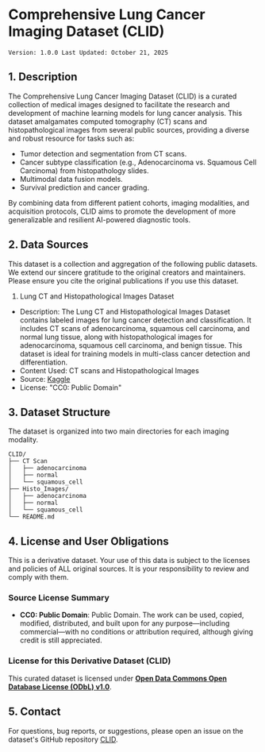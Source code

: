 # Comprehensive Lung Cancer Imaging Dataset (CLID)
`Version: 1.0.0 Last Updated: October 21, 2025`

## 1. Description
The Comprehensive Lung Cancer Imaging Dataset (CLID) is a curated collection of medical images designed to facilitate the research and development of machine learning models for lung cancer analysis. This dataset amalgamates computed tomography (CT) scans and histopathological images from several public sources, providing a diverse and robust resource for tasks such as:
* Tumor detection and segmentation from CT scans.
* Cancer subtype classification (e.g., Adenocarcinoma vs. Squamous Cell Carcinoma) from histopathology slides.
* Multimodal data fusion models.
* Survival prediction and cancer grading.

By combining data from different patient cohorts, imaging modalities, and acquisition protocols, CLID aims to promote the development of more generalizable and resilient AI-powered diagnostic tools.

## 2. Data Sources
This dataset is a collection and aggregation of the following public datasets. We extend our sincere gratitude to the original creators and maintainers. Please ensure you cite the original publications if you use this dataset.
1. Lung CT and Histopathological Images Dataset
* Description: The Lung CT and Histopathological Images Dataset contains labeled images for lung cancer detection and classification. It includes CT scans of adenocarcinoma, squamous cell carcinoma, and normal lung tissue, along with histopathological images for adenocarcinoma, squamous cell carcinoma, and benign tissue. This dataset is ideal for training models in multi-class cancer detection and differentiation.
* Content Used: CT scans and Histopathological Images
* Source: [Kaggle](https://www.kaggle.com/api/v1/datasets/download/programmer3/lung-ct-and-histopathological-images-dataset)
* License: "CC0: Public Domain"

## 3. Dataset Structure
The dataset is organized into two main directories for each imaging modality.
```
CLID/
├── CT Scan
│   ├── adenocarcinoma
│   ├── normal
│   └── squamous_cell
├── Histo_Images/
│   ├── adenocarcinoma
│   ├── normal
│   └── squamous_cell
└── README.md
```

## 4. License and User Obligations
This is a derivative dataset. Your use of this data is subject to the licenses and policies of ALL original sources. It is your responsibility to review and comply with them.

### Source License Summary
* **CC0: Public Domain**: Public Domain. The work can be used, copied, modified, distributed, and built upon for any purpose—including commercial—with no conditions or attribution required, although giving credit is still appreciated.

### License for this Derivative Dataset (CLID)
This curated dataset is licensed under [**Open Data Commons Open Database License (ODbL) v1.0**](LICENSE.md).

## 5. Contact
For questions, bug reports, or suggestions, please  open an issue on the dataset's GitHub repository [CLID](https://github.com/My-Bad-2/CLID).